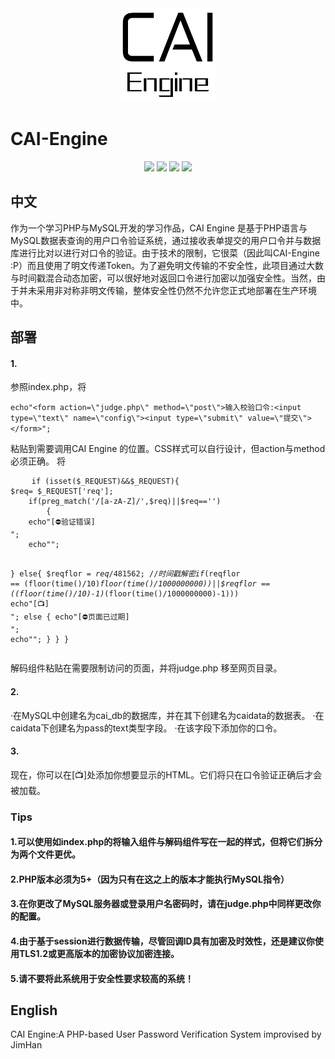 
 <div align=center><img width="150" height="150" src="https://raw.githubusercontent.com/JimHans/CAI-Engine/master/CAI%20ENGINE%201.5.5%20BETA/CAI.png"/></div>
 
# CAI-Engine
<p align="center">

 <img src="https://img.shields.io/badge/Version-1.6.7 Stable-red.svg?style=flat-square">
<img src="https://img.shields.io/badge/language-PHP-green.svg?style=flat-square">
<img src="https://img.shields.io/badge/Design-ZEROLITE-purple.svg?style=flat-square">
<img src="https://img.shields.io/badge/PHP Requirement-PHP 5+-blue.svg?style=flat-square">
</p>

## 中文

作为一个学习PHP与MySQL开发的学习作品，CAI Engine 是基于PHP语言与MySQL数据表查询的用户口令验证系统，通过接收表单提交的用户口令并与数据库进行比对以进行对口令的验证。由于技术的限制，它很菜（因此叫CAI-Engine :P）而且使用了明文传递Token。为了避免明文传输的不安全性，此项目通过大数与时间戳混合动态加密，可以很好地对返回口令进行加密以加强安全性。当然，由于并未采用非对称非明文传输，整体安全性仍然不允许您正式地部署在生产环境中。

## 部署

#### 1.

参照index.php，将

`
    echo"<form action=\"judge.php\" method=\"post\">输入校验口令:<input type=\"text\" name=\"config\"><input type=\"submit\" value=\"提交\"></form>";
    	`
	
粘贴到需要调用CAI Engine 的位置。CSS样式可以自行设计，但action与method必须正确。
将
<pre>
    <code>if (isset($_REQUEST)&&$_REQUEST){
$req= $_REQUEST['req'];
    if(preg_match('/[a-zA-Z]/',$req)||$req=='') 
		{
	echo"[⛔验证错误]<br />";
	echo"<script>setTimeout(function(){window.location.href=\"./index.php\";}, 2000);</script>";
}
		else{
$reqflor = $req/481562;//时间戳解密
if($reqflor == (floor(time()/10)*floor(time()/1000000000))||$reqflor == ((floor(time()/10)-1)*(floor(time()/1000000000)-1))) echo"[📺]<br />";
else {
	echo"[⛔页面已过期]<br />";
	echo"<script>setTimeout(function(){window.location.href=\"./index.php\";}, 2000);</script>";
}
		}
	}  </code>
</pre>
解码组件粘贴在需要限制访问的页面，并将judge.php 移至网页目录。

#### 2.

·在MySQL中创建名为cai_db的数据库，并在其下创建名为caidata的数据表。
·在caidata下创建名为pass的text类型字段。
·在该字段下添加你的口令。
#### 3.
现在，你可以在[📺]处添加你想要显示的HTML。它们将只在口令验证正确后才会被加载。

### Tips
#### 1.可以使用如index.php的将输入组件与解码组件写在一起的样式，但将它们拆分为两个文件更优。
#### 2.PHP版本必须为5+（因为只有在这之上的版本才能执行MySQL指令）
#### 3.在你更改了MySQL服务器或登录用户名密码时，请在judge.php中同样更改你的配置。
#### 4.由于基于session进行数据传输，尽管回调ID具有加密及时效性，还是建议你使用TLS1.2或更高版本的加密协议加密连接。
#### 5.请不要将此系统用于安全性要求较高的系统！

## English
CAI Engine:A PHP-based User Password Verification System
improvised by JimHan
